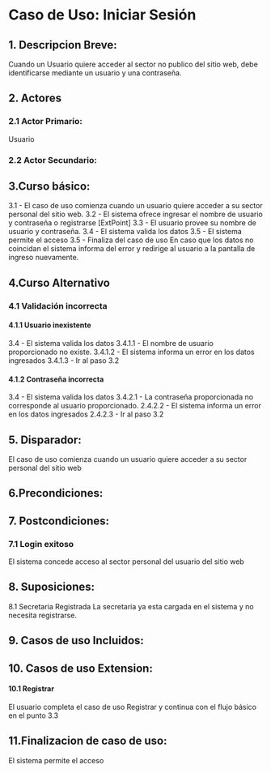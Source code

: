 # Caso de Uso: Iniciar Sesión

## 1. Descripcion Breve:
Cuando un Usuario quiere acceder al sector no publico del sitio web, debe identificarse mediante un usuario y una contraseña.

## 2. Actores
### 2.1 Actor Primario:
Usuario
### 2.2 Actor Secundario:


## 3.Curso básico:
3.1 - El caso de uso comienza cuando un usuario quiere acceder a su sector personal del sitio web.
3.2 - El sistema ofrece ingresar el nombre de usuario y contraseña o registrarse [ExtPoint]
3.3 - El usuario provee su nombre de usuario y contraseña.
3.4 - El sistema valida los datos
3.5 - El sistema permite el acceso
3.5 - Finaliza del caso de uso
En caso que los datos no coincidan el sistema informa del error y redirige al usuario a la pantalla de ingreso nuevamente.

## 4.Curso Alternativo

### 4.1 Validación incorrecta
#### 4.1.1 Usuario inexistente
3.4 - El sistema valida los datos
3.4.1.1 - El nombre de usuario proporcionado no existe.
3.4.1.2 - El sistema informa un error en los datos ingresados
3.4.1.3 - Ir al paso 3.2
#### 4.1.2 Contraseña incorrecta
3.4 - El sistema valida los datos
3.4.2.1 - La contraseña proporcionada no corresponde al usuario proporcionado.
2.4.2.2 - El sistema informa un error en los datos ingresados
2.4.2.3 - Ir al paso 3.2

## 5. Disparador:
El caso de uso comienza cuando un usuario quiere acceder a su sector personal del sitio web


## 6.Precondiciones:

## 7. Postcondiciones:

### 7.1 Login exitoso
El sistema concede acceso al sector personal del usuario del sitio web

## 8. Suposiciones:
8.1 Secretaria Registrada
La secretaria ya esta cargada en el sistema y no necesita registrarse.

## 9. Casos de uso Incluidos:

## 10. Casos de uso Extension:

#### 10.1 Registrar
El usuario completa el caso de uso Registrar y continua con el flujo básico en el punto 3.3

## 11.Finalizacion de caso de uso:
El sistema permite el acceso
